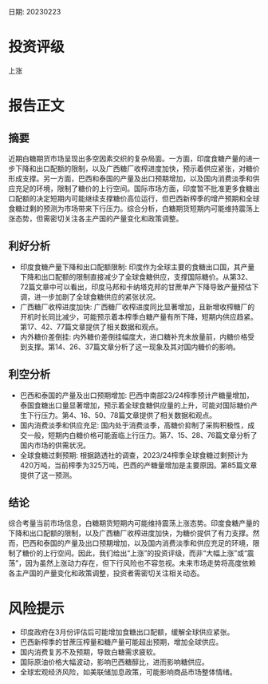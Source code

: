 
日期: 20230223

# 投资评级

上涨

# 报告正文

## 摘要

近期白糖期货市场呈现出多空因素交织的复杂局面。一方面，印度食糖产量的进一步下降和出口配额的限制，以及广西糖厂收榨进度加快，预示着供应紧张，对糖价形成支撑。另一方面，巴西和泰国的产量及出口预期增加，以及国内消费淡季和供应充足的环境，限制了糖价的上行空间。国际市场方面，印度暂不批准更多食糖出口配额的决定短期内可能继续支撑糖价高位运行，但巴西新榨季的增产预期和全球食糖过剩的预测为市场带来下行压力。综合分析，白糖期货短期内可能维持震荡上涨态势，但需密切关注各主产国的产量变化和政策调整。

## 利好分析

* 印度食糖产量下降和出口配额限制: 印度作为全球主要的食糖出口国，其产量下降和出口配额的限制直接减少了全球食糖供应，支撑国际糖价。从第32、72篇文章中可以看出，印度马邦和卡纳塔克邦的甘蔗单产下降导致产量预估下调，进一步加剧了全球食糖供应的紧张状况。
* 广西糖厂收榨进度加快: 广西糖厂收榨进度同比显著增加，且新增收榨糖厂的开机时长同比减少，可能预示着本榨季白糖产量有所下降，短期内供应趋紧。第17、42、77篇文章提供了相关数据和观点。
* 内外糖价差倒挂: 内外糖价差倒挂幅度大，进口糖补充未放量前，内糖价格受到支撑。第14、26、37篇文章分析了这一现象及其对国内糖价的影响。

## 利空分析

* 巴西和泰国的产量及出口预期增加: 巴西中南部23/24榨季预计产糖量增加，泰国食糖出口量显著增加，预示着全球食糖供应量的上升，可能对国际糖价产生下行压力。第4、16、50、78篇文章提供了相关数据和观点。
* 国内消费淡季和供应充足: 国内处于消费淡季，高糖价抑制了采购积极性，成交一般，短期内白糖价格可能面临上行压力。第7、15、28、76篇文章分析了国内市场的供需状况。
* 全球食糖过剩预期: 根据路透社的调查，2023/24榨季全球食糖过剩预计为420万吨，当前榨季为325万吨，巴西的产糖量增加是主要原因。第85篇文章提供了这一预测。

## 结论

综合考量当前市场信息，白糖期货短期内可能维持震荡上涨态势。印度食糖产量的下降和出口配额的限制，以及广西糖厂收榨进度加快，为糖价提供了有力支撑。然而，巴西和泰国的产量及出口预期增加，以及国内消费淡季和供应充足的环境，限制了糖价的上行空间。因此，我们给出“上涨”的投资评级，而非“大幅上涨”或“震荡”，因为虽然上涨动力存在，但下行风险也不容忽视。未来市场走势将高度依赖各主产国的产量变化和政策调整，投资者需密切关注相关动态。

# 风险提示

* 印度政府在3月份评估后可能增加食糖出口配额，缓解全球供应紧张。
* 巴西新榨季的甘蔗压榨量和糖产量可能超出预期，增加全球供应。
* 国内消费复苏不及预期，导致白糖需求疲软。
* 国际原油价格大幅波动，影响巴西糖醇比，进而影响糖供应。
* 全球宏观经济风险，如美联储加息政策，可能影响商品市场整体情绪。
